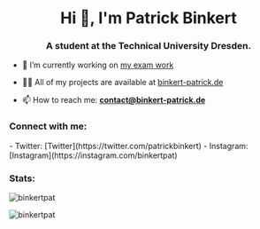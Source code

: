 <h1 align="center">Hi 👋, I'm Patrick Binkert</h1>
<h3 align="center">A student at the Technical University Dresden.</h3>

- 🔭 I’m currently working on [my exam work](https://github.com/StEx2022-23/sql2regex)

- 👨‍💻 All of my projects are available at [binkert-patrick.de](https://binkert-patrick.de)

- 📫 How to reach me: **contact@binkert-patrick.de**

<h3>Connect with me:</h3>
- Twitter: [Twitter](https://twitter.com/patrickbinkert)
- Instagram: [Instagram](https://instagram.com/binkertpat)

<h3>Stats:</h3>
<p>
  <img align="center" src="https://github-readme-stats.vercel.app/api/top-langs?username=binkertpat&show_icons=true&locale=en&layout=compact" alt="binkertpat"/>
</p>
<p>
  <img align="center" src="https://github-readme-stats.vercel.app/api?username=binkertpat&show_icons=true&locale=en" alt="binkertpat"/>
</p>
